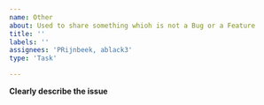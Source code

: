 ```yaml
---
name: Other
about: Used to share something whioh is not a Bug or a Feature
title: ''
labels: ''
assignees: 'PRijnbeek, ablack3'
type: 'Task'

---
```


**Clearly describe the issue**

